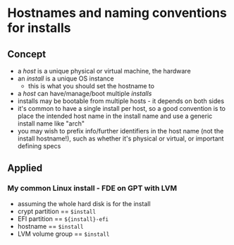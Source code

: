 # Hostnames and naming conventions for installs
## Concept
  * a *host* is a unique physical or virtual machine, the hardware
  * an *install* is a unique OS instance
    * this is what you should set the hostname to
  * a *host* can have/manage/boot multiple *installs*
  * installs may be bootable from multiple hosts - it depends on both sides
  * it's common to have a single install per host, so a good convention is to
    place the intended host name in the install name and use a generic install
    name like "arch"
  * you may wish to prefix info/further identifiers in the host name (not the
    install hostname!), such as whether it's physical or virtual, or important
    defining specs

## Applied
### My common Linux install - FDE on GPT with LVM
  * assuming the whole hard disk is for the install
  * crypt partition == `$install`
  * EFI partition == `${install}-efi`
  * hostname == `$install`
  * LVM volume group == `$install`
